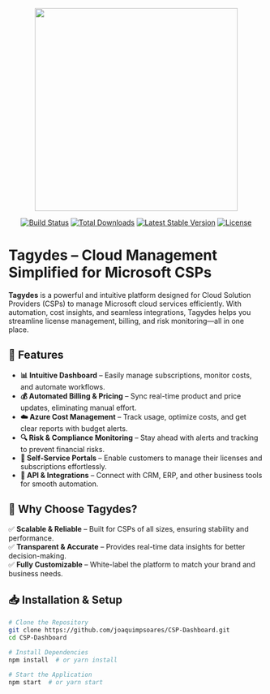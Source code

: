 <p align="center"><img src="https://res.cloudinary.com/dtfbvvkyp/image/upload/v1566331377/laravel-logolockup-cmyk-red.svg" width="400"></p>

<p align="center">
<a href="https://travis-ci.org/laravel/framework"><img src="https://travis-ci.org/laravel/framework.svg" alt="Build Status"></a>
<a href="https://packagist.org/packages/laravel/framework"><img src="https://poser.pugx.org/laravel/framework/d/total.svg" alt="Total Downloads"></a>
<a href="https://packagist.org/packages/laravel/framework"><img src="https://poser.pugx.org/laravel/framework/v/stable.svg" alt="Latest Stable Version"></a>
<a href="https://packagist.org/packages/laravel/framework"><img src="https://poser.pugx.org/laravel/framework/license.svg" alt="License"></a>
</p>

# Tagydes – Cloud Management Simplified for Microsoft CSPs  

**Tagydes** is a powerful and intuitive platform designed for Cloud Solution Providers (CSPs) to manage Microsoft cloud services efficiently. With automation, cost insights, and seamless integrations, Tagydes helps you streamline license management, billing, and risk monitoring—all in one place.

## 🚀 Features  

- **📊 Intuitive Dashboard** – Easily manage subscriptions, monitor costs, and automate workflows.  
- **💰 Automated Billing & Pricing** – Sync real-time product and price updates, eliminating manual effort.  
- **☁️ Azure Cost Management** – Track usage, optimize costs, and get clear reports with budget alerts.  
- **🔍 Risk & Compliance Monitoring** – Stay ahead with alerts and tracking to prevent financial risks.  
- **👤 Self-Service Portals** – Enable customers to manage their licenses and subscriptions effortlessly.  
- **🔗 API & Integrations** – Connect with CRM, ERP, and other business tools for smooth automation.  

## 🎯 Why Choose Tagydes?  

✅ **Scalable & Reliable** – Built for CSPs of all sizes, ensuring stability and performance.  
✅ **Transparent & Accurate** – Provides real-time data insights for better decision-making.  
✅ **Fully Customizable** – White-label the platform to match your brand and business needs.  

## 📥 Installation & Setup  

```bash
# Clone the Repository
git clone https://github.com/joaquimpsoares/CSP-Dashboard.git
cd CSP-Dashboard

# Install Dependencies
npm install  # or yarn install

# Start the Application
npm start  # or yarn start
